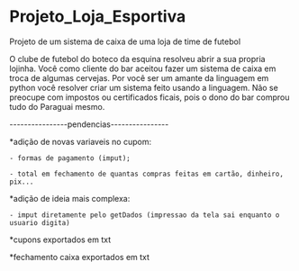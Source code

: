 # Projeto_Loja_Esportiva
Projeto de um sistema de caixa de uma loja de time de futebol

O clube de futebol do boteco da esquina resolveu abrir a sua propria lojinha.
Você como cliente do bar aceitou fazer um sistema de caixa em troca de algumas cervejas.
Por você ser um amante da linguagem em python você resolver criar um sistema feito usando a linguagem.
Não se preocupe com impostos ou certificados ficais, pois o dono do bar comprou tudo do Paraguai mesmo.


----------------pendencias----------------

*adição de novas variaveis no cupom:

    - formas de pagamento (imput);
      
    - total em fechamento de quantas compras feitas em cartão, dinheiro, pix...
    
*adição de ideia mais complexa:

    - imput diretamente pelo getDados (impressao da tela sai enquanto o usuario digita)
    
*cupons exportados em txt

*fechamento caixa exportados em txt

